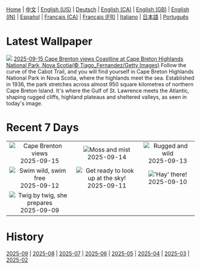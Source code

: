[Home](../README.md) | [中文](zh-CN.md) | [English (US)](en-US.md) | [Deutsch](de-DE.md) | [English (CA)](en-CA.md) | [English (GB)](en-GB.md) | [English (IN)](en-IN.md) | [Español](es-ES.md) | [Français (CA)](fr-CA.md) | [Français (FR)](fr-FR.md) | [Italiano](it-IT.md) | [日本語](ja-JP.md) | [Português](pt-BR.md)

# Latest Wallpaper
![](https://www.bing.com/th?id=OHR.BrentonHighlandsNP_EN-CA7280821074_UHD.jpg)
[2025-09-15 Cape Brenton views Coastline at Cape Breton Highlands National Park, Nova Scotia(© Tiago_Fernandez/Getty Images)](https://www.bing.com/th?id=OHR.BrentonHighlandsNP_EN-CA7280821074_UHD.jpg)
Follow the curve of the Cabot Trail, and you will find yourself in Cape Breton Highlands National Park in Nova Scotia, where the highlands meet the sea. Established in 1936, the park stretches across almost 950 square kilometres of northern Cape Breton Island. It's where the Gulf of St. Lawrence meets the Atlantic, shaping rugged cliffs, highland plateaus and sheltered valleys, as seen in today's image.

# Recent 7 Days
|  |  |  |
|:---:|:---:|:---:|
| ![](https://www.bing.com/th?id=OHR.BrentonHighlandsNP_EN-CA7280821074_400x240.jpg "Cape Brenton views") 2025-09-15 | ![](https://www.bing.com/th?id=OHR.HohWaterfall_EN-CA7082475802_400x240.jpg "Moss and mist") 2025-09-14 | ![](https://www.bing.com/th?id=OHR.PointReyesSeashore_EN-CA6892620661_400x240.jpg "Rugged and wild") 2025-09-13 |
| ![](https://www.bing.com/th?id=OHR.SpinnerDolphins_EN-CA6671326546_400x240.jpg "Swim wild, swim free") 2025-09-12 | ![](https://www.bing.com/th?id=OHR.ExtremaduraJamon_EN-CA6493942250_400x240.jpg "Get ready to look up at the sky!") 2025-09-11 | ![](https://www.bing.com/th?id=OHR.YorkshireHay_EN-CA6308294683_400x240.jpg "'Hay' there!") 2025-09-10 |
| ![](https://www.bing.com/th?id=OHR.SwissSquirrel_EN-CA6118791565_400x240.jpg "Twig by twig, she prepares") 2025-09-09 |  |  |

# History
[2025-09](../archives/wallpaper/en-CA/w_2025_09.md) | [2025-08](../archives/wallpaper/en-CA/w_2025_08.md) | [2025-07](../archives/wallpaper/en-CA/w_2025_07.md) | [2025-06](../archives/wallpaper/en-CA/w_2025_06.md) | [2025-05](../archives/wallpaper/en-CA/w_2025_05.md) | [2025-04](../archives/wallpaper/en-CA/w_2025_04.md) | [2025-03](../archives/wallpaper/en-CA/w_2025_03.md) | [2025-02](../archives/wallpaper/en-CA/w_2025_02.md)
